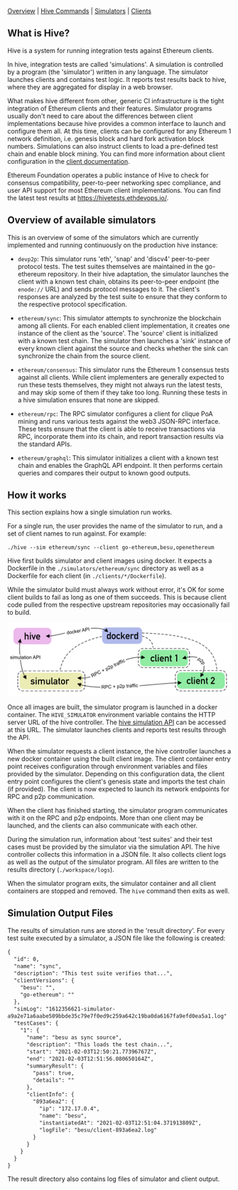 [Overview] | [Hive Commands] | [Simulators] | [Clients]

## What is Hive?

Hive is a system for running integration tests against Ethereum clients.

In hive, integration tests are called 'simulations'. A simulation is controlled by a
program (the 'simulator') written in any language. The simulator launches clients and
contains test logic. It reports test results back to hive, where they are aggregated for
display in a web browser.

What makes hive different from other, generic CI infrastructure is the tight integration
of Ethereum clients and their features. Simulator programs usually don't need to care
about the differences between client implementations because hive provides a common
interface to launch and configure them all. At this time, clients can be configured for
any Ethereum 1 network definition, i.e. genesis block and hard fork activation block
numbers. Simulations can also instruct clients to load a pre-defined test chain and enable
block mining. You can find more information about client configuration in the [client
documentation].

Ethereum Foundation operates a public instance of Hive to check for consensus
compatibility, peer-to-peer networking spec compliance, and user API support for most
Ethereum client implementations. You can find the latest test results at
<https://hivetests.ethdevops.io/>.

## Overview of available simulators

This is an overview of some of the simulators which are currently implemented and running
continuously on the production hive instance:

- `devp2p`: This simulator runs 'eth', 'snap' and 'discv4' peer-to-peer protocol tests.
  The test suites themselves are maintained in the go-ethereum repository. In their hive
  adaptation, the simulator launches the client with a known test chain, obtains its
  peer-to-peer endpoint (the `enode://` URL) and sends protocol messages to it. The
  client's responses are analyzed by the test suite to ensure that they conform to the
  respective protocol specification.

- `ethereum/sync`: This simulator attempts to synchronize the blockchain among all
  clients. For each enabled client implementation, it creates one instance of the client
  as the 'source'. The 'source' client is initialized with a known test chain. The
  simulator then launches a 'sink' instance of every known client against the source and
  checks whether the sink can synchronize the chain from the source client.

- `ethereum/consensus`: This simulator runs the Ethereum 1 consensus tests against all
  clients. While client implementers are generally expected to run these tests themselves,
  they might not always run the latest tests, and may skip some of them if they take too
  long. Running these tests in a hive simulation ensures that none are skipped.

- `ethereum/rpc`: The RPC simulator configures a client for clique PoA mining and runs
  various tests against the web3 JSON-RPC interface. These tests ensure that the client is
  able to receive transactions via RPC, incorporate them into its chain, and report
  transaction results via the standard APIs.

- `ethereum/graphql`: This simulator initializes a client with a known test chain and
  enables the GraphQL API endpoint. It then performs certain queries and compares their
  output to known good outputs.

## How it works

This section explains how a single simulation run works.

For a single run, the user provides the name of the simulator to run, and a set of client
names to run against. For example:

    ./hive --sim ethereum/sync --client go-ethereum,besu,openethereum

Hive first builds simulator and client images using docker. It expects a Dockerfile in the
`./simulators/ethereum/sync` directory as well as a Dockerfile for each client (in
`./clients/*/Dockerfile`).

While the simulator build must always work without error, it's OK for some client builds
to fail as long as one of them succeeds. This is because client code pulled from the
respective upstream repositories may occasionally fail to build.

![hive simulation docker containers](./img/sim-overview.svg)

Once all images are built, the simulator program is launched in a docker container. The
`HIVE_SIMULATOR` environment variable contains the HTTP server URL of the hive controller.
The [hive simulation API] can be accessed at this URL. The simulator launches clients and
reports test results through the API.

When the simulator requests a client instance, the hive controller launches a new docker
container using the built client image. The client container entry point receives
configuration through environment variables and files provided by the simulator. Depending
on this configuration data, the client entry point configures the client's genesis state
and imports the test chain (if provided). The client is now expected to launch its network
endpoints for RPC and p2p communication.

When the client has finished starting, the simulator program communicates with it on the
RPC and p2p endpoints. More than one client may be launched, and the clients can also
communicate with each other.

During the simulation run, information about 'test suites' and their test cases must be
provided by the simulator via the simulation API. The hive controller collects this
information in a JSON file. It also collects client logs as well as the output of the
simulator program. All files are written to the results directory (`./workspace/logs`).

When the simulator program exits, the simulator container and all client containers are
stopped and removed. The `hive` command then exits as well.

## Simulation Output Files

The results of simulation runs are stored in the 'result directory'. For every test suite
executed by a simulator, a JSON file like the following is created:

    {
      "id": 0,
      "name": "sync",
      "description": "This test suite verifies that...",
      "clientVersions": {
        "besu": "",
        "go-ethereum": ""
      },
      "simLog": "1612356621-simulator-a9a2e71a6aabe509bbde35c79e7f0ed9c259a642c19ba0da6167fa9efd0ea5a1.log"
      "testCases": {
        "1": {
          "name": "besu as sync source",
          "description": "This loads the test chain...",
          "start": "2021-02-03T12:50:21.77396767Z",
          "end": "2021-02-03T12:51:56.080650164Z",
          "summaryResult": {
            "pass": true,
            "details": ""
          },
          "clientInfo": {
            "893a6ea2": {
              "ip": "172.17.0.4",
              "name": "besu",
              "instantiatedAt": "2021-02-03T12:51:04.371913809Z",
              "logFile": "besu/client-893a6ea2.log"
            }
          }
        }
      }
    }

The result directory also contains log files of simulator and client output.

[hive simulation API]: ./simulators.md#simulation-api-reference
[client documentation]: ./clients.md
[Overview]: ./overview.md
[Hive Commands]: ./commandline.md
[Simulators]: ./simulators.md
[Clients]: ./clients.md
